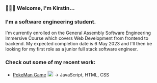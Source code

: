### 🙋🏼‍♀️ Welcome, I'm Kirstin...

### I'm a software engineering student.

I'm currently enrolled on the General Assembly Software Engineering Immersive Course which covers Web Development from frontend to backend. My expected completion date is 6 May 2023 and I'll then be looking for my first role as a junior full stack software engineer.

### Check out some of my recent work:

- <a href='https://github.com/kpetersen04/kpetersen04.github.io'>PokeMan Game</a> <img width='18px' src='https://i.imgur.com/O0l6NQ0t.png'/> → JavaScript, HTML, CSS
